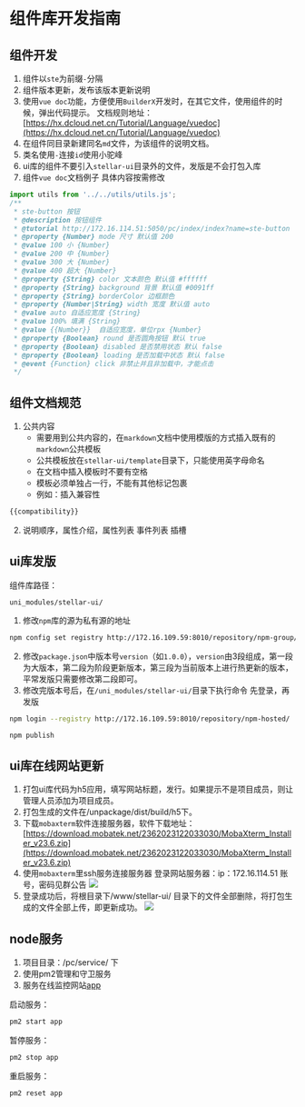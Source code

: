 # 组件库开发指南

## 组件开发
1. 组件以`ste`为前缀`-`分隔
2. 组件版本更新，发布该版本更新说明
3. 使用`vue doc`功能，方便使用`BuilderX`开发时，在其它文件，使用组件的时候，弹出代码提示。 
文档规则地址：[https://hx.dcloud.net.cn/Tutorial/Language/vuedoc](https://hx.dcloud.net.cn/Tutorial/Language/vuedoc)
4. 在组件同目录新建同名`md`文件，为该组件的说明文档。
5. 类名使用`-`连接`id`使用小驼峰
6. ui库的组件不要引入`stellar-ui`目录外的文件，发版是不会打包入库
7. 组件`vue doc`文档例子 具体内容按需修改
```javascript
import utils from '../../utils/utils.js';
/**
 * ste-button 按钮
 * @description 按钮组件
 * @tutorial http://172.16.114.51:5050/pc/index/index?name=ste-button
 * @property {Number} mode 尺寸 默认值 200
 * @value 100 小 {Number}
 * @value 200 中 {Number}
 * @value 300 大 {Number}
 * @value 400 超大 {Number}
 * @property {String} color 文本颜色 默认值 #ffffff
 * @property {String} background 背景 默认值 #0091ff
 * @property {String} borderColor 边框颜色
 * @property {Number|String} width 宽度 默认值 auto
 * @value auto 自适应宽度 {String}
 * @value 100% 填满 {String}
 * @value {{Number}}  自适应宽度，单位rpx {Number}
 * @property {Boolean} round 是否圆角按钮 默认 true
 * @property {Boolean} disabled 是否禁用状态 默认 false
 * @property {Boolean} loading 是否加载中状态 默认 false
 * @event {Function} click 非禁止并且非加载中，才能点击
 */
```

## 组件文档规范
1. 公共内容
	- 需要用到公共内容的，在`markdown`文档中使用模版的方式插入既有的`markdown`公共模板
	- 公共模板放在`stellar-ui/template`目录下，只能使用英字母命名
	- 在文档中插入模板时不要有空格
	- 模板必须单独占一行，不能有其他标记包裹
	- 例如：插入兼容性
```markdown
{{compatibility}}
```  

2. 说明顺序，属性介绍，属性列表 事件列表 插槽  

## ui库发版
组件库路径：
```
uni_modules/stellar-ui/
```
1. 修改`npm`库的源为私有源的地址
```bash
npm config set registry http://172.16.109.59:8010/repository/npm-group/
```
2. 修改`package.json`中版本号`version`（如`1.0.0`），`version`由3段组成，第一段为大版本，第二段为阶段更新版本，第三段为当前版本上进行热更新的版本，平常发版只需要修改第二段即可。
3. 修改完版本号后，在`/uni_modules/stellar-ui/`目录下执行命令 先登录，再发版
```bash
npm login --registry http://172.16.109.59:8010/repository/npm-hosted/
```
```bash
npm publish
```
## ui库在线网站更新
1. 打包ui库代码为h5应用，填写网站标题，发行。如果提示不是项目成员，则让管理人员添加为项目成员。
2. 打包生成的文件在/unpackage/dist/build/h5下。
3. 下载`mobaxterm`软件连接服务器，软件下载地址：[https://download.mobatek.net/2362023122033030/MobaXterm_Installer_v23.6.zip](https://download.mobatek.net/2362023122033030/MobaXterm_Installer_v23.6.zip)
4. 使用`mobaxterm`里ssh服务连接服务器
登录网站服务器：ip：172.16.114.51 账号，密码见群公告
![](https://image.whzb.com/chain/StellarUI/登录ssh.png)
5. 登录成功后，将根目录下/www/stellar-ui/ 目录下的文件全部删除，将打包生成的文件全部上传，即更新成功。
![](https://image.whzb.com/chain/StellarUI/删除文件.png)

## node服务
1. 项目目录：/pc/service/ 下
2. 使用pm2管理和守卫服务  
3. 服务在线监控网站[app](https://app.pm2.io/bucket/65dd5629f3495f989c2ae588/backend/overview/servers)

启动服务：
```bash
pm2 start app
```
暂停服务：
```bash
pm2 stop app
```
重启服务：
```bash
pm2 reset app
```
